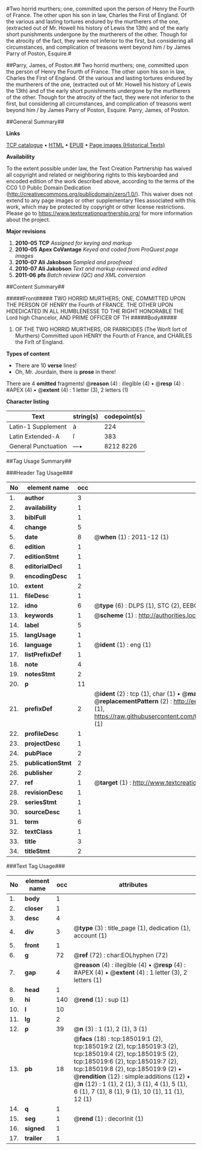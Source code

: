 #Two horrid murthers; one, committed upon the person of Henry the Fourth of France. The other upon his son in law, Charles the First of England. Of the various and lasting tortures endured by the murtherers of the one, (extracted out of Mr. Howell his history of Lewis the 13th) and of the early short punishments undergone by the murtherers of the other.  Though for the atrocity of the fact, they were not inferior to the first, but considering all circumstances, and complication of treasons went beyond him / by James Parry of Poston, Esquire.#

##Parry, James, of Poston.##
Two horrid murthers; one, committed upon the person of Henry the Fourth of France. The other upon his son in law, Charles the First of England. Of the various and lasting tortures endured by the murtherers of the one, (extracted out of Mr. Howell his history of Lewis the 13th) and of the early short punishments undergone by the murtherers of the other.  Though for the atrocity of the fact, they were not inferior to the first, but considering all circumstances, and complication of treasons went beyond him / by James Parry of Poston, Esquire.
Parry, James, of Poston.

##General Summary##

**Links**

[TCP catalogue](http://www.ota.ox.ac.uk/tcp/)  • 
[HTML](http://tei.it.ox.ac.uk/tcp/Texts-HTML/free/B09/B09684.html)  • 
[EPUB](http://tei.it.ox.ac.uk/tcp/Texts-EPUB/free/B09/B09684.epub) • 
[Page images (Historical Texts)](https://historicaltexts.jisc.ac.uk/eebo-69648846e)

**Availability**

To the extent possible under law, the Text Creation Partnership has waived all copyright and related or neighboring rights to this keyboarded and encoded edition of the work described above, according to the terms of the CC0 1.0 Public Domain Dedication (http://creativecommons.org/publicdomain/zero/1.0/). This waiver does not extend to any page images or other supplementary files associated with this work, which may be protected by copyright or other license restrictions. Please go to https://www.textcreationpartnership.org/ for more information about the project.

**Major revisions**

1. __2010-05__ __TCP__ *Assigned for keying and markup*
1. __2010-05__ __Apex CoVantage__ *Keyed and coded from ProQuest page images*
1. __2010-07__ __Ali Jakobson__ *Sampled and proofread*
1. __2010-07__ __Ali Jakobson__ *Text and markup reviewed and edited*
1. __2011-06__ __pfs__ *Batch review (QC) and XML conversion*

##Content Summary##

#####Front#####
TWO HORRID MURTHERS; ONE, COMMITTED UPON THE PERSON OF HENRY the Fourth of FRANCE. THE OTHER UPON HIDEDICATED IN ALL HUMBLENESSE TO THE RIGHT HONORABLE THE Lord high Chancelor, AND PRIME OFFICER OF TH
#####Body#####

1. OF THE TWO HORRID MURTHERS, OR PARRICIDES (The Worſt ſort of Murthers) Committed upon HENRY the Fourth of France, and CHARLES the Firſt of England.

**Types of content**

  * There are 10 **verse** lines!
  * Oh, Mr. Jourdain, there is **prose** in there!

There are 4 **omitted** fragments! 
 @__reason__ (4) : illegible (4)  •  @__resp__ (4) : #APEX (4)  •  @__extent__ (4) : 1 letter (3), 2 letters (1)

**Character listing**


|Text|string(s)|codepoint(s)|
|---|---|---|
|Latin-1 Supplement|à|224|
|Latin Extended-A|ſ|383|
|General Punctuation|—•|8212 8226|

##Tag Usage Summary##

###Header Tag Usage###

|No|element name|occ|attributes|
|---|---|---|---|
|1.|__author__|3||
|2.|__availability__|1||
|3.|__biblFull__|1||
|4.|__change__|5||
|5.|__date__|8| @__when__ (1) : 2011-12 (1)|
|6.|__edition__|1||
|7.|__editionStmt__|1||
|8.|__editorialDecl__|1||
|9.|__encodingDesc__|1||
|10.|__extent__|2||
|11.|__fileDesc__|1||
|12.|__idno__|6| @__type__ (6) : DLPS (1), STC (2), EEBO-CITATION (1), OCLC (1), VID (1)|
|13.|__keywords__|1| @__scheme__ (1) : http://authorities.loc.gov/ (1)|
|14.|__label__|5||
|15.|__langUsage__|1||
|16.|__language__|1| @__ident__ (1) : eng (1)|
|17.|__listPrefixDef__|1||
|18.|__note__|4||
|19.|__notesStmt__|2||
|20.|__p__|11||
|21.|__prefixDef__|2| @__ident__ (2) : tcp (1), char (1)  •  @__matchPattern__ (2) : ([0-9\-]+):([0-9IVX]+) (1), (.+) (1)  •  @__replacementPattern__ (2) : http://eebo.chadwyck.com/downloadtiff?vid=$1&page=$2 (1), https://raw.githubusercontent.com/textcreationpartnership/Texts/master/tcpchars.xml#$1 (1)|
|22.|__profileDesc__|1||
|23.|__projectDesc__|1||
|24.|__pubPlace__|2||
|25.|__publicationStmt__|2||
|26.|__publisher__|2||
|27.|__ref__|1| @__target__ (1) : http://www.textcreationpartnership.org/docs/. (1)|
|28.|__revisionDesc__|1||
|29.|__seriesStmt__|1||
|30.|__sourceDesc__|1||
|31.|__term__|6||
|32.|__textClass__|1||
|33.|__title__|3||
|34.|__titleStmt__|2||


###Text Tag Usage###

|No|element name|occ|attributes|
|---|---|---|---|
|1.|__body__|1||
|2.|__closer__|1||
|3.|__desc__|4||
|4.|__div__|3| @__type__ (3) : title_page (1), dedication (1), account (1)|
|5.|__front__|1||
|6.|__g__|72| @__ref__ (72) : char:EOLhyphen (72)|
|7.|__gap__|4| @__reason__ (4) : illegible (4)  •  @__resp__ (4) : #APEX (4)  •  @__extent__ (4) : 1 letter (3), 2 letters (1)|
|8.|__head__|1||
|9.|__hi__|140| @__rend__ (1) : sup (1)|
|10.|__l__|10||
|11.|__lg__|2||
|12.|__p__|39| @__n__ (3) : 1 (1), 2 (1), 3 (1)|
|13.|__pb__|18| @__facs__ (18) : tcp:185019:1 (2), tcp:185019:2 (2), tcp:185019:3 (2), tcp:185019:4 (2), tcp:185019:5 (2), tcp:185019:6 (2), tcp:185019:7 (2), tcp:185019:8 (2), tcp:185019:9 (2)  •  @__rendition__ (12) : simple:additions (12)  •  @__n__ (12) : 1 (1), 2 (1), 3 (1), 4 (1), 5 (1), 6 (1), 7 (1), 8 (1), 9 (1), 10 (1), 11 (1), 12 (1)|
|14.|__q__|1||
|15.|__seg__|1| @__rend__ (1) : decorInit (1)|
|16.|__signed__|1||
|17.|__trailer__|1||
